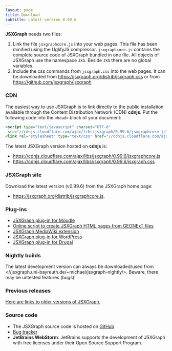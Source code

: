 ```yaml
---
layout: page
title: Download
subtitle: Latest version 0.99.6
---
```


**JSXGraph** needs two files:

1. Link the file `jsxgraphcore.js` into your web pages. This file has been minified using the UglifyJS compressor. `jsxgraphcore.js` contains the complete source code of JSXGraph bundled in one file. All objects of JSXGraph use the namespace `JXG`. Beside `JXG` there are no global variables.
2. Include the css commands from `jsxgraph.css` into the web pages. It can be downloaded from <https://jsxgraph.org/distrib/jsxgraph.css> or from <https://github.com/jsxgraph/jsxgraph>

### CDN

The easiest way to use JSXGraph is to link directly to the public installation available through the Content Distribution Network (CDN) **cdnjs**. Put the following code into the `<head>` block of your document:

```html
<script type="text/javascript" charset="UTF-8"
 src="//cdnjs.cloudflare.com/ajax/libs/jsxgraph/0.99.6/jsxgraphcore.js"></script>
<link rel="stylesheet" type="text/css" href="//cdnjs.cloudflare.com/ajax/libs/jsxgraph/0.99.6/jsxgraph.css" />
```

The latest JSXGraph version hosted on **cdnjs** is:

* <https://cdnjs.cloudflare.com/ajax/libs/jsxgraph/0.99.6/jsxgraphcore.js>
* <https://cdnjs.cloudflare.com/ajax/libs/jsxgraph/0.99.6/jsxgraph.css>

### JSXGraph site
Download the latest version (v0.99.6) from the JSXGraph home page:
* <https://jsxgraph.org/distrib/jsxgraphcore.js>.


### Plug-ins
* [JSXGraph plug-in for Moodle](https://github.com/jsxgraph/moodle-jsxgraph-plugin)
* <a href="http://did.mat.uni-bayreuth.de/~matthias/jsxgraph/creator/" target="_blank">Online script to create JSXGraph HTML pages from GEONExT files</a>
* <a href="http://www.mediawiki.org/wiki/Extension:JSXGraph" target="_blank">JSXGraph MediaWiki extension</a>
* <a href="http://wordpress.org/extend/plugins/jsxgraph/" target="_blank">JSXGraph plug-in for WordPress</a>
* [JSXGraph plug-in for Drupal](http://drupal.org/project/jsxgraph)

### Nightly builds

The latest development version can always be downloaded/used from <//jsxgraph.uni-bayreuth.de/~michael/jsxgraph-nightly/>.
Beware, there may be untested features (bugs)!

### Previous releases

<a href="previousreleases/">Here are links to older versions of JSXGraph.</a>

### Source code

* The JSXGraph source code is hosted on [GitHub](https://github.com/jsxgraph/jsxgraph)
* [Bug tracker](https://github.com/jsxgraph/jsxgraph/issues)
* **JetBrains WebStorm**: JetBrains supports the development of JSXGraph with free licenses under their Open Source Support Program.


